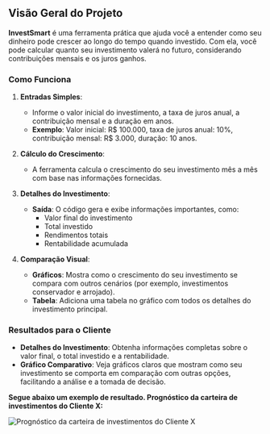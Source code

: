 ## Visão Geral do Projeto

**InvestSmart** é uma ferramenta prática que ajuda você a entender como seu dinheiro pode crescer ao longo do tempo quando investido. Com ela, você pode calcular quanto seu investimento valerá no futuro, considerando contribuições mensais e os juros ganhos.

### Como Funciona

1. **Entradas Simples**:
   - Informe o valor inicial do investimento, a taxa de juros anual, a contribuição mensal e a duração em anos.
   - **Exemplo**: Valor inicial: R$ 100.000, taxa de juros anual: 10%, contribuição mensal: R$ 3.000, duração: 10 anos.

2. **Cálculo do Crescimento**:
   - A ferramenta calcula o crescimento do seu investimento mês a mês com base nas informações fornecidas.

3. **Detalhes do Investimento**:
   - **Saída**: O código gera e exibe informações importantes, como:
     - Valor final do investimento
     - Total investido
     - Rendimentos totais
     - Rentabilidade acumulada

4. **Comparação Visual**:
   - **Gráficos**: Mostra como o crescimento do seu investimento se compara com outros cenários (por exemplo, investimentos conservador e arrojado).
   - **Tabela**: Adiciona uma tabela no gráfico com todos os detalhes do investimento principal.

### Resultados para o Cliente

- **Detalhes do Investimento**: Obtenha informações completas sobre o valor final, o total investido e a rentabilidade.
- **Gráfico Comparativo**: Veja gráficos claros que mostram como seu investimento se comporta em comparação com outras opções, facilitando a análise e a tomada de decisão.


**Segue abaixo um exemplo de resultado. 
Prognóstico da carteira de investimentos do Cliente X:**

![Prognóstico da carteira de investimentos do Cliente X](https://github.com/marcelmarujo/-Python--InvestSmart---Controle-de-Investimentos---Rentabilidade/blob/main/Resultado%20-%20Progn%C3%B3stico%20de%20Carteira%20do%20Cliente%20X.png?raw=true)
